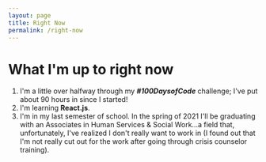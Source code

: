 ```yaml
---
layout: page
title: Right Now
permalink: /right-now
---
```


# What I'm up to right now

1. I'm a little over halfway through my **_#100DaysofCode_** challenge; I've put about 90 hours in since I started!
2. I'm learning __React.js__.
3. I'm in my last semester of school. In the spring of 2021 I'll be graduating with an Associates in Human Services & Social Work...a field that, unfortunately, I've realized I don't really want to work in (I found out that I'm not really cut out for the work after going through crisis counselor training).

<style>
  .wrapper {
    max-width: 46em;
  }
</style>